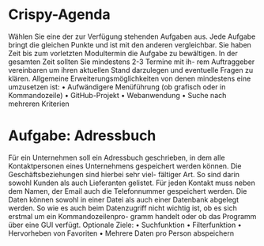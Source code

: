 # Crispy-Agenda

Wählen Sie eine der zur Verfügung stehenden Aufgaben aus. Jede Aufgabe bringt die gleichen
Punkte und ist mit den anderen vergleichbar. Sie haben Zeit bis zum vorletzten Modultermin
die Aufgabe zu bewältigen. In der gesamten Zeit sollten Sie mindestens 2-3 Termine mit ih-
rem Auftraggeber vereinbaren um ihren aktuellen Stand darzulegen und eventuelle Fragen zu
klären.
Allgemeine Erweiterungsmöglichkeiten von denen mindestens eine umzusetzen ist:
• Aufwändigere Menüführung (ob grafisch oder in Kommandozeile)
• GitHub-Projekt
• Webanwendung
• Suche nach mehreren Kriterien

# Aufgabe: Adressbuch
Für ein Unternehmen soll ein Adressbuch geschrieben, in dem alle Kontaktpersonen eines
Unternehmens gespeichert werden können. Die Geschäftsbeziehungen sind hierbei sehr viel-
fältiger Art. So sind darin sowohl Kunden als auch Lieferanten gelistet.
Für jeden Kontakt muss neben dem Namen, der Email auch die Telefonnummer gespeichert
werden.
Die Daten können sowohl in einer Datei als auch einer Datenbank abgelegt werden. So wie
es auch beim Datenzugriff nicht wichtig ist, ob es sich erstmal um ein Kommandozeilenpro-
gramm handelt oder ob das Programm über eine GUI verfügt.
Optionale Ziele:
• Suchfunktion
• Filterfunktion
• Hervorheben von Favoriten
• Mehrere Daten pro Person abspeichern
